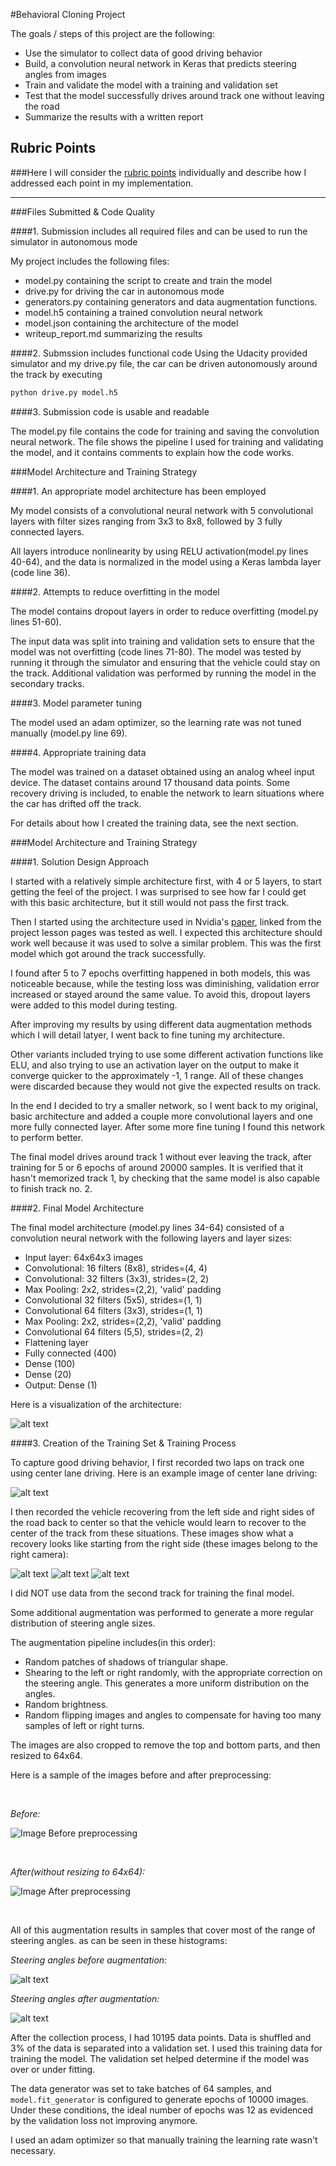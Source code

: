 
#Behavioral Cloning Project

The goals / steps of this project are the following:
* Use the simulator to collect data of good driving behavior
* Build, a convolution neural network in Keras that predicts steering angles from images
* Train and validate the model with a training and validation set
* Test that the model successfully drives around track one without leaving the road
* Summarize the results with a written report


[//]: # (Image References)

[image1]: ./img/model.png "Model Visualization"
[image2]: ./img/center.jpg "Grayscaling"
[image3]: ./img/recover_1.jpg "Recovery Image"
[image4]: ./img/recover_2.jpg "Recovery Image"
[image5]: ./img/recover_3.jpg "Recovery Image"
[image6]: ./img/normal.png "Normal Image"
[image7]: ./img/augmented.png "Augmented Image"
[image8]: ./img/histogram_before.png "Histogram before augmentation"
[image9]: ./img/histogram_after.png "Histogram after augmentation"

## Rubric Points
###Here I will consider the [rubric points](https://review.udacity.com/#!/rubrics/432/view) individually and describe how I addressed each point in my implementation.  

---
###Files Submitted & Code Quality

####1. Submission includes all required files and can be used to run the simulator in autonomous mode

My project includes the following files:
* model.py containing the script to create and train the model
* drive.py for driving the car in autonomous mode
* generators.py containing generators and data augmentation functions.
* model.h5 containing a trained convolution neural network 
* model.json containing the architecture of the model
* writeup_report.md summarizing the results

####2. Submssion includes functional code
Using the Udacity provided simulator and my drive.py file, the car can be driven autonomously around the track by executing 
```sh
python drive.py model.h5
```

####3. Submission code is usable and readable

The model.py file contains the code for training and saving the convolution neural network. The file shows the pipeline I used for training and validating the model, and it contains comments to explain how the code works.

###Model Architecture and Training Strategy

####1. An appropriate model architecture has been employed

My model consists of a convolutional neural network with 5 convolutional layers with filter sizes ranging from 3x3 to 8x8, followed by 3 fully connected layers.

All layers introduce nonlinearity by using RELU activation(model.py lines 40-64), and the data is normalized in the model using a Keras lambda layer (code line 36). 

####2. Attempts to reduce overfitting in the model

The model contains dropout layers in order to reduce overfitting (model.py lines 51-60). 

The input data was split into training and validation  sets to ensure that the model was not overfitting (code lines 71-80).
The model was tested by running it through the simulator and ensuring that the vehicle could stay on the track. Additional validation was performed by running the model in the secondary tracks.

####3. Model parameter tuning

The model used an adam optimizer, so the learning rate was not tuned manually (model.py line 69).

####4. Appropriate training data

The model was trained on a dataset obtained using an analog wheel input device. The dataset contains around 17 thousand data points. Some recovery driving is included, to enable the network to learn situations where
the car has drifted off the track.

For details about how I created the training data, see the next section. 

###Model Architecture and Training Strategy

####1. Solution Design Approach

I started with a relatively simple architecture first, with 4 or 5 layers, to start getting the feel of the project. I was surprised to see how far I could get with this basic architecture, but it still would not pass the first track.

Then I started using the architecture used in Nvidia's [paper](http://images.nvidia.com/content/tegra/automotive/images/2016/solutions/pdf/end-to-end-dl-using-px.pdf), linked from the project lesson pages was tested as well. I expected this architecture should work well because it was used to solve a similar problem. This was the first model which got around the track successfully.

I found after 5 to 7 epochs overfitting happened in both models, this was noticeable because, while the testing loss was diminishing, validation error increased or stayed around the same value. To avoid this, dropout layers were added to this model during testing.

After improving my results by using different data augmentation methods which I will detail latyer, I went back to fine tuning my architecture.

Other variants included trying to use some different activation functions like ELU, and also trying to use an activation layer on the output to make it converge quicker to the approximately -1, 1 range. All of these changes were discarded because they would not give the expected results on track.

In the end I decided to try a smaller network, so I went back to my original, basic architecture and added a couple more convolutional layers and one more fully connected layer. After some more fine tuning I found this network to perform better.

The final model drives around track 1 without ever leaving the track, after training for 5 or 6 epochs of around 20000 samples. It is verified that it hasn't memorized track 1, by checking that the same model is also capable to finish track no. 2.

####2. Final Model Architecture

The final model architecture (model.py lines 34-64) consisted of a convolution neural network with the following layers and layer sizes:

- Input layer: 64x64x3 images
- Convolutional: 16 filters (8x8), strides=(4, 4)
- Convolutional: 32 filters (3x3), strides=(2, 2)
- Max Pooling: 2x2, strides=(2,2), 'valid' padding
- Convolutional 32 filters (5x5), strides=(1, 1)
- Convolutional 64 filters (3x3), strides=(1, 1)
- Max Pooling: 2x2, strides=(2,2), 'valid' padding
- Convolutional 64 filters (5,5), strides=(2, 2)
- Flattening layer
- Fully connected (400)
- Dense (100)
- Dense (20)
- Output: Dense (1)

Here is a visualization of the architecture:

![alt text][image1]

####3. Creation of the Training Set & Training Process

To capture good driving behavior, I first recorded two laps on track one using center lane driving. Here is an example image of center lane driving:

![alt text][image2]

I then recorded the vehicle recovering from the left side and right sides of the road back to center so that the vehicle would learn to 
recover to the center of the track from these situations. These images show what a recovery looks like starting from the right side
(these images belong to the right camera):

![alt text][image3]
![alt text][image4]
![alt text][image5]

I did NOT use data from the second track for training the final model.

Some additional augmentation was performed to generate a more regular distribution of steering angle sizes.

The augmentation pipeline includes(in this order):
- Random patches of shadows of triangular shape.
- Shearing to the left or right randomly, with the appropriate correction on the steering angle. This generates a more uniform distribution on the angles.
- Random brightness.
- Random flipping images and angles to compensate for having too many samples of left or right turns.

The images are also cropped to remove the top and bottom parts, and then resized to 64x64.

Here is a sample of the images before and after preprocessing:

</br>

*Before:*

![Image Before preprocessing][image6]   
 
 
</br>

 
  
*After(without resizing to 64x64):*

![Image After preprocessing][image7]

</br>

All of this augmentation results in samples that cover most of the range of steering angles.
as can be seen in these histograms:

*Steering angles before augmentation:*

![alt text][image8]

*Steering angles after augmentation:*

![alt text][image9]

After the collection process, I had 10195 data points. Data is shuffled and 3% of the data is separated into a validation set. 
I used this training data for training the model. The validation set helped determine if the model was over or under fitting.

The data generator was set to take batches of 64 samples, and `model.fit_generator` is configured to generate epochs of 10000 images.
Under these conditions, the ideal number of epochs was 12 as evidenced by the validation loss not improving anymore.

I used an adam optimizer so that manually training the learning rate wasn't necessary.